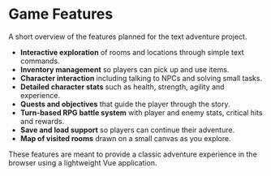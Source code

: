 # Game Features

A short overview of the features planned for the text adventure project.

- **Interactive exploration** of rooms and locations through simple text commands.
- **Inventory management** so players can pick up and use items.
- **Character interaction** including talking to NPCs and solving small tasks.
- **Detailed character stats** such as health, strength, agility and experience.
- **Quests and objectives** that guide the player through the story.
- **Turn-based RPG battle system** with player and enemy stats, critical hits and rewards.
- **Save and load support** so players can continue their adventure.
- **Map of visited rooms** drawn on a small canvas as you explore.

These features are meant to provide a classic adventure experience in the browser using a lightweight Vue application.
